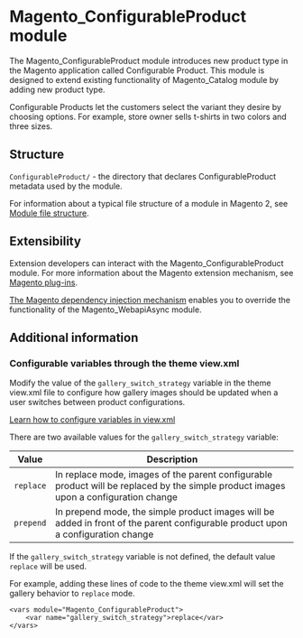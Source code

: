 # Magento_ConfigurableProduct module

The Magento_ConfigurableProduct module introduces new product type in the Magento application called Configurable Product.
This module is designed to extend existing functionality of Magento_Catalog module by adding new product type.

Configurable Products let the customers select the variant they desire by choosing options.
For example, store owner sells t-shirts in two colors and three sizes.

## Structure

`ConfigurableProduct/` - the directory that declares ConfigurableProduct metadata used by the module.

For information about a typical file structure of a module in Magento 2, see [Module file structure](https://devdocs.magento.com/guides/v2.4/extension-dev-guide/build/module-file-structure.html#module-file-structure).

## Extensibility

Extension developers can interact with the Magento_ConfigurableProduct module. For more information about the Magento extension mechanism, see [Magento plug-ins](https://devdocs.magento.com/guides/v2.4/extension-dev-guide/plugins.html).

[The Magento dependency injection mechanism](https://devdocs.magento.com/guides/v2.4/extension-dev-guide/depend-inj.html) enables you to override the functionality of the Magento_WebapiAsync module.

## Additional information

### Configurable variables through the theme view.xml

Modify the value of the `gallery_switch_strategy` variable in the theme view.xml file to configure how gallery images should be updated when a user switches between product configurations.

[Learn how to configure variables in view.xml](https://devdocs.magento.com/guides/v2.4/frontend-dev-guide/themes/theme-images.html#view_xml_vars)

There are two available values for the `gallery_switch_strategy` variable:

Value | Description
--- | ---
`replace` | In replace mode, images of the parent configurable product will be replaced by the simple product images upon a configuration change
`prepend` | In prepend mode, the simple product images will be added in front of the parent configurable product upon a configuration change

If the `gallery_switch_strategy` variable is not defined, the default value `replace` will be used.

For example, adding these lines of code to the theme view.xml will set the gallery behavior to `replace` mode. 

```
<vars module="Magento_ConfigurableProduct">
    <var name="gallery_switch_strategy">replace</var>
</vars>
```
